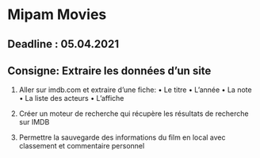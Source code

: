 # Mipam Movies

## Deadline : 05.04.2021

## Consigne: Extraire les données d’un site

1. Aller sur imdb.com et extraire d’une fiche:
• Le titre
• L’année
• La note
• La liste des acteurs
• L’affiche

2. Créer un moteur de recherche qui récupère les résultats de
recherche sur IMDB

3. Permettre la sauvegarde des informations du film en local avec
classement et commentaire personnel
